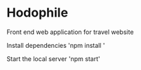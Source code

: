 # Hodophile
Front end web application for travel website

Install dependencies
'npm install '

Start the local server
'npm start'
